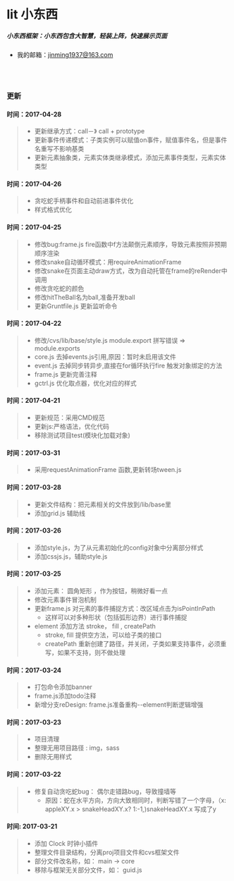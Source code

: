 # lit 小东西
##### 小东西框架：小东西包含大智慧，轻装上阵，快速展示页面
* 我的邮箱：jinming1937@163.com
 <br/>
 <br/>
 
### 更新<br/>
#### 时间：2017-04-28<br/>
>* 更新继承方式：call－》 call + prototype
>* 更新事件传递模式：子类实例可以赋值on事件，赋值事件名，但是事件名重写不影响基类
>* 更新元素抽象类，元素实体类继承模式，添加元素事件类型，元素实体类型

#### 时间：2017-04-26<br/>
>* 贪吃蛇手柄事件和自动前进事件优化
>* 样式格式优化

#### 时间：2017-04-25<br/>
>* 修改bug:frame.js fire函数中f方法颠倒元素顺序，导致元素按照非预期顺序渲染
>* 修改snake自动循环模式：用requireAnimationFrame
>* 修改snake在页面主动draw方式，改为自动托管在frame的reRender中调用
>* 修改贪吃蛇的颜色
>* 修改hitTheBall名为ball,准备开发ball
>* 更新Gruntfile.js 更新监听命令

#### 时间：2017-04-22<br/>
>* 修改/cvs/lib/base/style.js module.export 拼写错误 => module.exports
>* core.js 去掉events.js引用,原因：暂时未启用该文件
>* event.js 去掉同步转异步,直接在for循环执行fire 触发对象绑定的方法
>* frame.js 更新完善注释
>* gctrl.js 优化取点器，优化对应的样式

#### 时间：2017-04-21<br/>
>* 更新规范：采用CMD规范
>* 更新js:严格语法，优化代码
>* 移除测试项目test(模块化加载对象)

#### 时间：2017-03-31<br/>
>* 采用requestAnimationFrame 函数,更新转场tween.js

#### 时间：2017-03-28<br/>
>* 更新文件结构：把元素相关的文件放到/lib/base里
>* 添加grid.js 辅助线

#### 时间：2017-03-26<br/>
>* 添加style.js，为了从元素初始化的config对象中分离部分样式<br/>
>* 添加cssjs.js，辅助style.js<br/>

#### 时间：2017-03-25<br/>
>* 添加元素： 圆角矩形 ，作为按钮，稍微好看一点
>* 修改元素事件冒泡机制
>* 更新frame.js 对元素的事件捕捉方式：改区域点击为isPointInPath<br/>
>	* 这样可以对多种形状（包括弧形边界）进行事件捕捉<br/>
>* element 添加方法 stroke， fill , createPath<br/>
>	* stroke, fill 提供空方法，可以给子类的接口<br/>
>	* createPath 重新创建了路径，并关闭，子类如果支持事件，必须重写，如果不支持，则不做处理<br/>

#### 时间：2017-03-24<br/>
>* 打包命令添加banner
>* frame.js添加todo注释
>* 新增分支reDesign: frame.js准备重构--element判断逻辑增强<br/>

#### 时间：2017-03-23<br/>
>* 项目清理<br/>
>* 整理无用项目路径 : img，sass <br/>
>* 删除无用样式<br/>

#### 时间：2017-03-22<br/>
>* 修复自动贪吃蛇bug： 偶尔走错路bug，导致撞墙等<br/>
>	* 原因：蛇在水平方向，方向大致相同时，判断写错了一个字母，（x: appleXY.x > snakeHeadXY.x? 1:-1,)snakeHeadXY.x 写成了y<br/>

#### 时间: 2017-03-21<br/>
>* 添加 Clock 时钟小插件<br/>
>* 整理文件目录结构，分离proj项目文件和cvs框架文件<br/>
>* 部分文件改名称，如： main -> core<br/>
>* 移除与框架无关部分文件，如： guid.js<br/>
